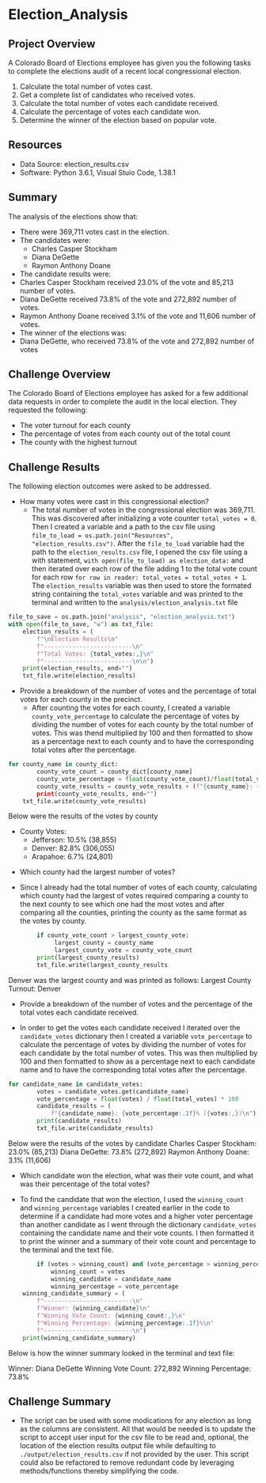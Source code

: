 # Election_Analysis

## Project Overview
A Colorado Board of Elections employee has given you the following tasks to complete the elections audit of a recent local congressional election.

1. Calculate the total number of votes cast.
2. Get a complete list of candidates who received votes.
3. Calculate the total number of votes each candidate received.
4. Calculate the percentage of votes each candidate won.
5. Determine the winner of the election based on popular vote.

## Resources
- Data Source: election_results.csv
- Software: Python 3.6.1, Visual Stuio Code, 1.38.1

## Summary
The analysis of the elections show that:
- There were 369,711 votes cast in the election.
- The candidates were:
  - Charles Casper Stockham
  - Diana DeGette
  - Raymon Anthony Doane
 - The candidate results were:
  - Charles Casper Stockham received 23.0% of the vote and 85,213 number of votes.
  - Diana DeGette received 73.8% of the vote and 272,892 number of votes.
  - Raymon Anthony Doane received 3.1% of the vote and 11,606 number of votes.
 - The winner of the elections was:
  - Diana DeGette, who received 73.8% of the vote and 272,892 number of votes
  
 ## Challenge Overview
The Colorado Board of Elections employee has asked for a few additional data requests in order to complete the audit in the local election. They requested the following:

- The voter turnout for each county
- The percentage of votes from each county out of the total count
- The county with the highest turnout

## Challenge Results
The following election outcomes were asked to be addressed. 

* How many votes were cast in this congressional election?
   - The total number of votes in the congressional election was 369,711. This was discovered after initializing a vote counter `total_votes = 0`. Then I created a variable and a path to the csv file using `file_to_load = os.path.join("Resources", "election_results.csv")`. After the `file_to_load` variable had the path to the `election_results.csv` file, I opened the csv file using a with statement, `with open(file_to_load) as election_data:` and then iterated over each row of the file adding 1 to the total vote count for each row `for row in reader: total_votes = total_votes + 1`. The `election_results` variable was then used to store the formated string containing the `total_votes` variable and was printed to the terminal and written to the `analysis/election_analysis.txt` file
```python
file_to_save = os.path.join("analysis", "election_analysis.txt")
with open(file_to_save, "w") as txt_file:
    election_results = (
        f"\nElection Results\n"
        f"-------------------------\n"
        f"Total Votes: {total_votes:,}\n"
        f"-------------------------\n\n")
    print(election_results, end="")
    txt_file.write(election_results)
```
   
* Provide a breakdown of the number of votes and the percentage of total votes for each county in the precinct.
  - After counting the votes for each county, I created a variable `county_vote_percentage` to calculate the percentage of votes by dividing the number of votes for each county by the total number of votes. This was thend multiplied by 100 and then formatted to show as a percentage next to each county and to have the corresponding total votes after the percentage. 

```python 
for county_name in county_dict:
        county_vote_count = county_dict[county_name]
        county_vote_percentage = float(county_vote_count)/float(total_votes) *100
        county_vote_results = county_vote_results + (f"{county_name}: {county_vote_percentage:.1f}% 
        print(county_vote_results, end="")
    txt_file.write(county_vote_results)
```

Below were the results of the votes by county

- County Votes:
  * Jefferson: 10.5% (38,855)
  * Denver: 82.8% (306,055)
  * Arapahoe: 6.7% (24,801)

* Which county had the largest number of votes?
- Since I already had the total number of votes of each county, calculating which county had the largest of votes required comparing a county to the next county to see which one had the most votes and after comparing all the counties, printing the county as the same format as the votes by county. 

```python
        if county_vote_count > largest_county_vote:
             largest_county = county_name
             largest_county_vote = county_vote_count
        print(largest_county_results)
        txt_file.write(largest_county_results
 ```
 
 Denver was the largest county and was printed as follows: 
 Largest County Turnout: Denver
  
* Provide a breakdown of the number of votes and the percentage of the total votes each candidate received.
- In order to get the votes each candidate received I iterated over the `candidate_votes` dictionary then I created a variable `vote_percentage` to calculate the percentage of votes by dividing the number of votes for each candidate by the total number of votes. This was then multiplied by 100 and then formatted to show as a percentage next to each candidate name and to have the corresponding total votes after the percentage.

```python
for candidate_name in candidate_votes:
        votes = candidate_votes.get(candidate_name)
        vote_percentage = float(votes) / float(total_votes) * 100
        candidate_results = (
            f"{candidate_name}: {vote_percentage:.1f}% ({votes:,})\n")
        print(candidate_results)
        txt_file.write(candidate_results)
 ```
 
 Below were the results of the votes by candidate
Charles Casper Stockham: 23.0% (85,213)
Diana DeGette: 73.8% (272,892)
Raymon Anthony Doane: 3.1% (11,606)

* Which candidate won the election, what was their vote count, and what was their percentage of the total votes?
- To find the candidate that won the election, I used the `winning_count` and `winning_percentage` variables I created earlier in the code to determine if a candidate had more votes and a higher voter percentage than another candidate as I went through the dictionary `candidate_votes` containing the candidate name and their vote counts. I then formatted it to print the winner and a summary of their vote count and percentage to the terminal and the text file. 

```python
        if (votes > winning_count) and (vote_percentage > winning_percentage):
            winning_count = votes
            winning_candidate = candidate_name
            winning_percentage = vote_percentage
    winning_candidate_summary = (
        f"-------------------------\n"
        f"Winner: {winning_candidate}\n"
        f"Winning Vote Count: {winning_count:,}\n"
        f"Winning Percentage: {winning_percentage:.1f}%\n"
        f"-------------------------\n")
    print(winning_candidate_summary)
```
 Below is how the winner summary looked in the terminal and text file: 
 
   Winner: Diana DeGette
   Winning Vote Count: 272,892
   Winning Percentage: 73.8%


## Challenge Summary
* The script can be used with some modications for any election as long as the columns are consistent. All that would be needed is to update the script to accept user input for the csv file to be read and, optional, the location of the election results output file while defaulting to `./output/election_results.csv` if not provided by the user. This script could also be refactored to remove redundant code by leveraging methods/functions thereby simplifying the code. 
